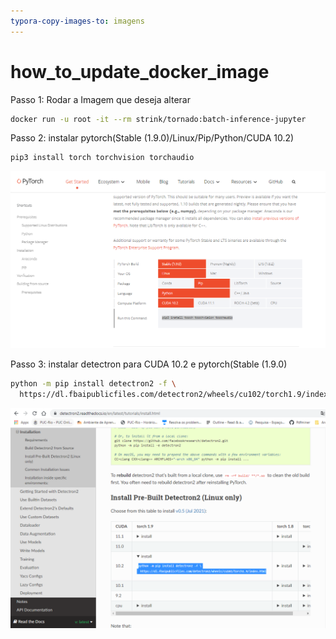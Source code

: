 ```yaml
---
typora-copy-images-to: imagens
---
```


# how_to_update_docker_image



Passo 1: Rodar a Imagem que deseja alterar

```bash
docker run -u root -it --rm strink/tornado:batch-inference-jupyter
```

Passo 2: instalar pytorch(Stable (1.9.0)/Linux/Pip/Python/CUDA 10.2)

```bash
pip3 install torch torchvision torchaudio
```

![image-20210822132441305](https://github.com/niltonmalves/how_to_update_docker_image/blob/main/imagens/image-20210822132441305.png?raw=true)

Passo 3: instalar detectron para CUDA 10.2 e pytorch(Stable (1.9.0)

```bash
python -m pip install detectron2 -f \
  https://dl.fbaipublicfiles.com/detectron2/wheels/cu102/torch1.9/index.html
```

![image-20210822132845552](https://github.com/niltonmalves/how_to_update_docker_image/blob/main/imagens/image-20210822132845552.png)